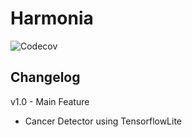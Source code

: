 Harmonia
========
![Codecov](https://codecov.io/gh/ufebri/Harmonia/branch/master/graph/badge.svg)



Changelog
---------

v1.0 - Main Feature
- Cancer Detector using TensorflowLite